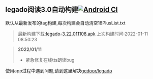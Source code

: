 ## legado阅读3.0自动构建[![Android CI](https://github.com/10bits/gedoor-Build/workflows/Android%20CI/badge.svg)](https://github.com/10bits/gedoor-Build/actions)

默认从最新发布的tag构建,每次构建会自动清空18PlusList.txt

> 最新构建下载:[legado-3.22.011108.apk](https://github.com/10bits/gedoor-Build/releases/download/legado-3.22.011108/legado-3.22.011108.apk) 上次构建时间:2022-01-11 08:50:23
<!--start-->
> **2022/01/11**
> 
> * 紧急修复在线tts朗读bug
<!--end-->
  
使用app过程中遇到问题,请到这里解决[gedoor/legado](https://github.com/gedoor/legado/issues)

